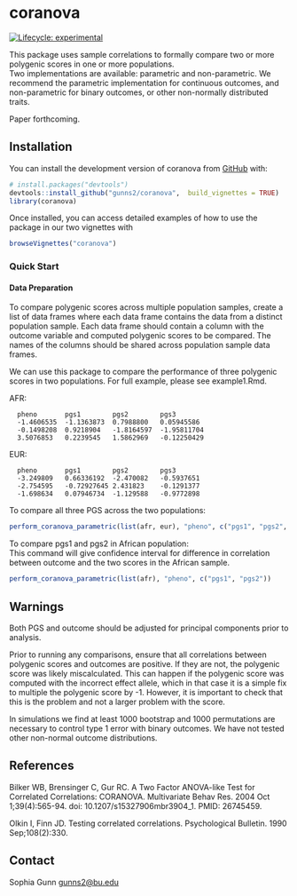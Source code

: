 # coranova

<!-- badges: start -->
[![Lifecycle: experimental](https://img.shields.io/badge/lifecycle-experimental-orange.svg)](https://lifecycle.r-lib.org/articles/stages.html#experimental)
<!-- badges: end -->

This package uses sample correlations to formally compare two or more polygenic scores in one or more populations.  \
Two implementations are available: parametric and non-parametric. We recommend the parametric implementation for continuous outcomes, and non-parametric for binary outcomes, or other non-normally distributed traits. 

Paper forthcoming.


## Installation

You can install the development version of coranova from [GitHub](https://github.com/) with:

``` r
# install.packages("devtools")
devtools::install_github("gunns2/coranova",  build_vignettes = TRUE)
library(coranova)
```

Once installed, you can access detailed examples of how to use the package in our two vignettes with
```r
browseVignettes("coranova")
```

### Quick Start

#### Data Preparation

To compare polygenic scores across multiple population samples, create a list of data frames where each data frame contains the data from a distinct population sample. Each data frame should contain a column with the outcome variable and computed polygenic scores to be compared. The names of the columns should be shared across population sample data frames.

We can use this package to compare the performance of three polygenic scores in two populations. For full example, please see example1.Rmd. 

AFR:
```
  pheno       pgs1        pgs2        pgs3
  -1.4606535  -1.1363873  0.7988800   0.05945586
  -0.1498208  0.9218904   -1.8164597  -1.95811704
  3.5076853   0.2239545   1.5862969   -0.12250429
```

EUR:
```
  pheno       pgs1        pgs2        pgs3
  -3.249809   0.66336192  -2.470082   -0.5937651
  -2.754595   -0.72927645 2.431823    -0.1291377
  -1.698634   0.07946734  -1.129588   -0.9772898
```

To compare all three PGS across the two populations:
``` r
perform_coranova_parametric(list(afr, eur), "pheno", c("pgs1", "pgs2", "pgs3"))
```

To compare pgs1 and pgs2 in African population: \
This command will give confidence interval for difference in correlation between outcome and the two scores in the African sample.
``` r
perform_coranova_parametric(list(afr), "pheno", c("pgs1", "pgs2"))
```
## Warnings

Both PGS and outcome should be adjusted for principal components prior to analysis.

Prior to running any comparisons, ensure that all correlations between polygenic scores and outcomes are positive. If they are not, the polygenic score was likely miscalculated. This can happen if the polygenic score was computed with the incorrect effect allele, which in that case it is a simple fix to multiple the polygenic score by -1. However, it is important to check that this is the problem and not a larger problem with the score. 

In simulations we find at least 1000 bootstrap and 1000 permutations are necessary to control type 1 error with binary outcomes. We have not tested other non-normal outcome distributions. 



## References
Bilker WB, Brensinger C, Gur RC. A Two Factor ANOVA-like Test for Correlated Correlations: CORANOVA. Multivariate Behav Res. 2004 Oct 1;39(4):565-94. doi: 10.1207/s15327906mbr3904_1. PMID: 26745459.

Olkin I, Finn JD. Testing correlated correlations. Psychological Bulletin. 1990 Sep;108(2):330.

## Contact
Sophia Gunn [gunns2@bu.edu](gunns2@bu.edu)
